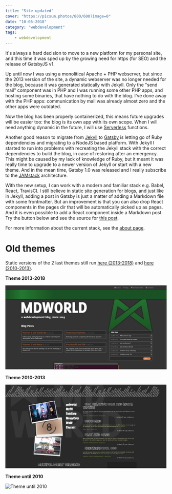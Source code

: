 ```yaml
---
title: "Site updated"
cover: "https://picsum.photos/800/600?image=0"
date: "10-05-2018"
category: "webdevelopment"
tags:
    - webdevelopment
---
```


It's always a hard decision to move to a new platform for my personal site, and this time it was sped up by the growing
need for https (for SEO) and the release of GatsbyJS v1. 

Up until now I was using a monolitical Apache + PHP webserver, but since the 2013 version of the site, a dynamic webserver
was no longer needed for the blog, because it was generated statically with Jekyll. Only the "send mail" component was 
in PHP and I was running some other PHP apps, and hosting some binaries, that have nothing to do with the blog. I've 
done away with the PHP apps: communication by mail was already almost zero and the other apps were outdated. 

Now the blog has been properly containerized, this means future upgrades will be easier too: the blog is its own app
with its own scope. When I will need anything dynamic in the future, I will use [Serverless](https://serverless.com/) functions.

Another good reason to migrate from [Jekyll](https://jekyllrb.com/) to [Gatsby](https://www.gatsbyjs.org/) is letting go 
of Ruby dependencies and migrating to a NodeJS
based platform. With Jekyll I started to run into problems with recreating the Jekyll stack with the 
correct dependencies to build the blog, in case of restoring after an emergency. This might be caused by my lack of knowledge
of Ruby, but it meant it was really time to upgrade to a newer version of Jekyll or start with a new theme. And in the mean
time, Gatsby 1.0 was released and I really subscribe to the [JAMstack](https://jamstack.org/) architecture.  

With the new setup, I can work with a modern and familiar stack e.g. Babel, React, TravisCI. I still believe in static site 
generation for blogs, and just like in Jekyll, adding a post in Gatsby is just a matter of adding a Markdown file with 
some frontmatter. But an improvement is that you can also drop React components in the pages dir that will be automatically
picked up as pages. And it is even possible to add a React component inside a Markdown post. Try the button below and 
see the source for [this post](https://raw.githubusercontent.com/mdvanes/mdworld-jackson/master/content/posts/2018-05-10-site-updated.md). 

<hello-world></hello-world>

For more information about the current stack, see the [about page](../about).

# Old themes

Static versions of the 2 last themes still run [here (2013-2018)](https://mdvanes.github.io/mdworld-ingram) 
and [here (2010-2013)](https://mdvanes.github.io/mdworld-simon).

**Theme 2013-2018**
 
![Theme 2013-2018](theme-ingram.jpg)

**Theme 2010-2013**
 
![Theme 2010-2013](theme-simon.jpg)


**Theme until 2010**
 
![Theme until 2010](https://mdvanes.github.io/mdworld-simon/sites/default/files/images/vorig_design.jpg)
